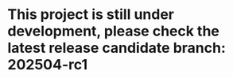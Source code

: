 # This project is still under development, please check the latest release candidate branch: **202504-rc1**
